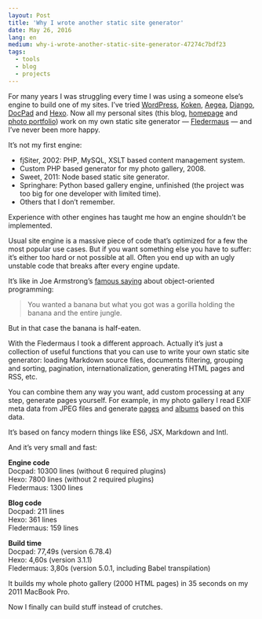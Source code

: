 ```yaml
---
layout: Post
title: 'Why I wrote another static site generator'
date: May 26, 2016
lang: en
medium: why-i-wrote-another-static-site-generator-47274c7bdf23
tags:
  - tools
  - blog
  - projects
---
```


For many years I was struggling every time I was using a someone else’s engine to build one of my sites. I’ve tried [WordPress](https://wordpress.com/), [Koken](http://koken.me/), [Aegea](http://blogengine.ru/), [Django](https://www.djangoproject.com/), [DocPad](http://docpad.org/) and [Hexo](https://hexo.io/). Now all my personal sites (this blog, [homepage](http://sapegin.me/) and [photo portfolio](http://morning.photos/)) work on my own static site generator — [Fledermaus](https://github.com/sapegin/fledermaus) — and I’ve never been more happy.

It’s not my first engine:

* fjSiter, 2002: PHP, MySQL, XSLT based content management system.
* Custom PHP based generator for my photo gallery, 2008.
* Sweet, 2011: Node based static site generator.
* Springhare: Python based gallery engine, unfinished (the project was too big for one developer with limited time).
* Others that I don’t remember.

Experience with other engines has taught me how an engine shouldn’t be implemented.

Usual site engine is a massive piece of code that’s optimized for a few the most popular use cases. But if you want something else you have to suffer: it’s either too hard or not possible at all. Often you end up with an ugly unstable code that breaks after every engine update.

It’s like in Joe Armstrong’s [famous saying](https://www.johndcook.com/blog/2011/07/19/you-wanted-banana/) about object-oriented programming:

> You wanted a banana but what you got was a gorilla holding the banana and the entire jungle.

But in that case the banana is half-eaten.

With the Fledermaus I took a different approach. Actually it’s just a collection of useful functions that you can use to write your own static site generator: loading Markdown source files, documents filtering, grouping and sorting, pagination, internationalization, generating HTML pages and RSS, etc.

You can combine them any way you want, add custom processing at any step, generate pages yourself. For example, in my photo gallery I read EXIF meta data from JPEG files and generate [pages](http://morning.photos/albums/dogs/2013-08-03-3733) and [albums](http://morning.photos/albums/dogs) based on this data.

It’s based on fancy modern things like ES6, JSX, Markdown and Intl.

And it’s very small and fast:

**Engine code**<br>Docpad: 10300 lines (without 6 required plugins)<br>Hexo: 7800 lines (without 2 required plugins)<br>Fledermaus: 1300 lines

**Blog code**<br>Docpad: 211 lines<br>Hexo: 361 lines<br>Fledermaus: 159 lines

**Build time**<br>Docpad: 77,49s (version 6.78.4)<br>Hexo: 4,60s (version 3.1.1)<br>Fledermaus: 3,80s (version 5.0.1, including Babel transpilation)

It builds my whole photo gallery (2000 HTML pages) in 35 seconds on my 2011 MacBook Pro.

Now I finally can build stuff instead of crutches.
